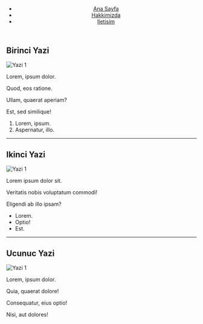 <!DOCTYPE html>
<html lang="eng">
<body>
   <head> <meta charset="UTF-8">
    <meta name="viewport" content="width=device-width, initiail-scale=1.0">
    <title> Kodluyoruz </title>
</head>
<header>
    <nav>
        <ul>
            <li>
                <a href="index.html">Ana Sayfa</a>
            </li> 
            <li>
                <a href="about-us.html">Hakkimizda</a>
            </li>
            <li>
                <a href="contact.html">Iletisim</a>
            </li>
        </ul>
    </nav>
</header>
<article>
    <h2>Birinci Yazi </h2>
<img src=" https://picsum.photos/id/237/200/300
" alt="Yazi 1">
<p>Lorem, ipsum dolor.</p>
<p>Quod, eos ratione.</p>
<p>Ullam, quaerat aperiam?</p>
<p>Est, sed similique!</p>
<ol>
    <li>Lorem, ipsum.</li>
    <li>Aspernatur, illo.</li>
</ol>
</article>
<hr>
<article>
    <h2>Ikinci Yazi</h2>
    <img src="https://picsum.photos/seed/picsum/200/300
    " alt="Yazi 1">
    <p>Lorem ipsum dolor sit.</p>
    <p>Veritatis nobis voluptatum commodi!</p>
    <p>Eligendi ab illo ipsam?</p>
    <ul>
        <li>Lorem.</li>
        <li>Optio!</li>
        <li>Est.</li>
    </ul>
</article>
<hr>
<article>
    <h2>Ucunuc Yazi</h2>
    <img src="https://picsum.photos/200/300?grayscale
    " alt="Yazi 1">
    <p>Lorem, ipsum dolor.</p>
    <p>Quia, quaerat dolore!</p>
    <p>Consequatur, eius optio!</p>
    <p>Nisi, aut dolores!</p>

</article>

    


</body>
</html>
